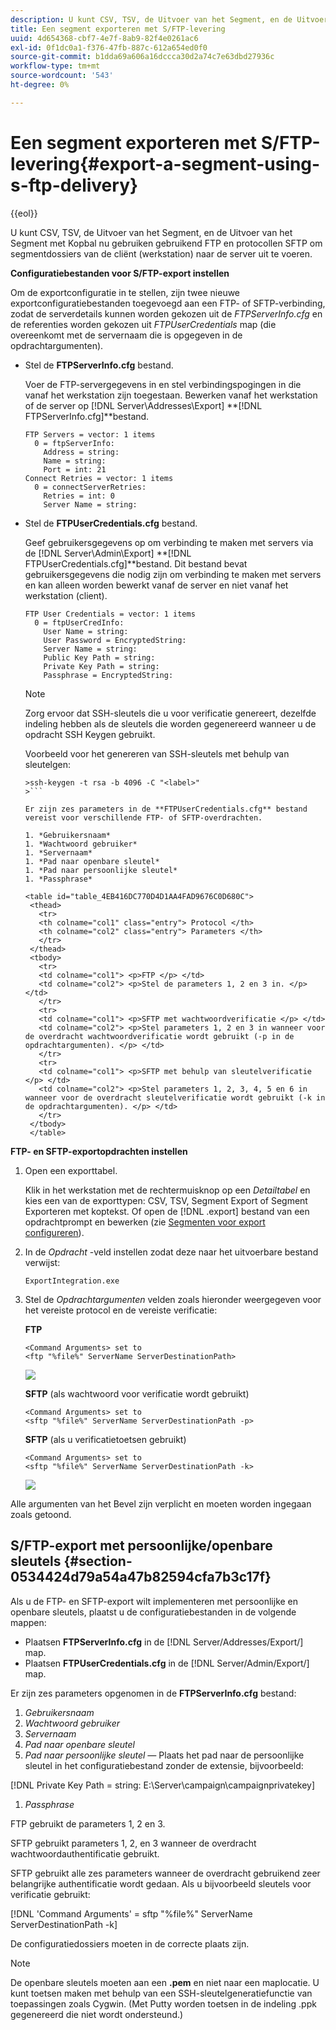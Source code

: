 ```yaml
---
description: U kunt CSV, TSV, de Uitvoer van het Segment, en de Uitvoer van het Segment met Kopbal nu gebruiken gebruikend FTP en protocollen SFTP om segmentdossiers van de cliënt (werkstation) naar de server uit te voeren.
title: Een segment exporteren met S/FTP-levering
uuid: 4d654368-cbf7-4e7f-8ab9-82f4e0261ac6
exl-id: 0f1dc0a1-f376-47fb-887c-612a654ed0f0
source-git-commit: b1dda69a606a16dccca30d2a74c7e63dbd27936c
workflow-type: tm+mt
source-wordcount: '543'
ht-degree: 0%

---
```


# Een segment exporteren met S/FTP-levering{#export-a-segment-using-s-ftp-delivery}

{{eol}}

U kunt CSV, TSV, de Uitvoer van het Segment, en de Uitvoer van het Segment met Kopbal nu gebruiken gebruikend FTP en protocollen SFTP om segmentdossiers van de cliënt (werkstation) naar de server uit te voeren.

**Configuratiebestanden voor S/FTP-export instellen**

Om de exportconfiguratie in te stellen, zijn twee nieuwe exportconfiguratiebestanden toegevoegd aan een FTP- of SFTP-verbinding, zodat de serverdetails kunnen worden gekozen uit de *FTPServerInfo.cfg* en de referenties worden gekozen uit *FTPUserCredentials* map (die overeenkomt met de servernaam die is opgegeven in de opdrachtargumenten).

* Stel de **FTPServerInfo.cfg** bestand.

   Voer de FTP-servergegevens in en stel verbindingspogingen in die vanaf het werkstation zijn toegestaan. Bewerken vanaf het werkstation of de server op  [!DNL Server\Addresses\Export\] **[!DNL FTPServerInfo.cfg]**bestand.

   ```
   FTP Servers = vector: 1 items 
     0 = ftpServerInfo:  
       Address = string:  
       Name = string:  
       Port = int: 21 
   Connect Retries = vector: 1 items 
     0 = connectServerRetries:  
       Retries = int: 0 
       Server Name = string:
   ```

* Stel de **FTPUserCredentials.cfg** bestand.

   Geef gebruikersgegevens op om verbinding te maken met servers via de  [!DNL Server\Admin\Export\] **[!DNL FTPUserCredentials.cfg]**bestand. Dit bestand bevat gebruikersgegevens die nodig zijn om verbinding te maken met servers en kan alleen worden bewerkt vanaf de server en niet vanaf het werkstation (client).

   ```
   FTP User Credentials = vector: 1 items 
     0 = ftpUserCredInfo: 
       User Name = string:  
       User Password = EncryptedString:  
       Server Name = string:  
       Public Key Path = string:  
       Private Key Path = string:  
       Passphrase = EncryptedString:
   ```

   >[!NOTE]
   >
   >Zorg ervoor dat SSH-sleutels die u voor verificatie genereert, dezelfde indeling hebben als de sleutels die worden gegenereerd wanneer u de opdracht SSH Keygen gebruikt.
   >
   >Voorbeeld voor het genereren van SSH-sleutels met behulp van sleutelgen:
   >
   >
   ```
   >ssh-keygen -t rsa -b 4096 -C "<label>"
   >```

   Er zijn zes parameters in de **FTPUserCredentials.cfg** bestand vereist voor verschillende FTP- of SFTP-overdrachten.

   1. *Gebruikersnaam*
   1. *Wachtwoord gebruiker*
   1. *Servernaam*
   1. *Pad naar openbare sleutel*
   1. *Pad naar persoonlijke sleutel*
   1. *Passphrase*

   <table id="table_4EB416DC770D4D1AA4FAD9676C0D680C"> 
    <thead> 
      <tr> 
      <th colname="col1" class="entry"> Protocol </th> 
      <th colname="col2" class="entry"> Parameters </th> 
      </tr> 
    </thead>
    <tbody> 
      <tr> 
      <td colname="col1"> <p>FTP </p> </td> 
      <td colname="col2"> <p>Stel de parameters 1, 2 en 3 in. </p> </td> 
      </tr> 
      <tr> 
      <td colname="col1"> <p>SFTP met wachtwoordverificatie </p> </td> 
      <td colname="col2"> <p>Stel parameters 1, 2 en 3 in wanneer voor de overdracht wachtwoordverificatie wordt gebruikt (-p in de opdrachtargumenten). </p> </td> 
      </tr> 
      <tr> 
      <td colname="col1"> <p>SFTP met behulp van sleutelverificatie </p> </td> 
      <td colname="col2"> <p>Stel parameters 1, 2, 3, 4, 5 en 6 in wanneer voor de overdracht sleutelverificatie wordt gebruikt (-k in de opdrachtargumenten). </p> </td> 
      </tr> 
    </tbody> 
    </table>

**FTP- en SFTP-exportopdrachten instellen**

1. Open een exporttabel.

   Klik in het werkstation met de rechtermuisknop op een *Detailtabel* en kies een van de exporttypen: CSV, TSV, Segment Export of Segment Exporteren met koptekst. Of open de [!DNL .export] bestand van een opdrachtprompt en bewerken (zie [Segmenten voor export configureren](../../../home/c-get-started/c-exp-data-seg-exp/t-config-sgts-expt.md#task-8857f221fa66463990ec9b60db6db372)).

1. In de *Opdracht* -veld instellen zodat deze naar het uitvoerbare bestand verwijst:

   ```
   ExportIntegration.exe
   ```

1. Stel de *Opdrachtargumenten* velden zoals hieronder weergegeven voor het vereiste protocol en de vereiste verificatie:

   **FTP**

   ```
   <Command Arguments> set to  
   <ftp "%file%" ServerName ServerDestinationPath>
   ```

   ![](assets/FTP_Command_arguments.png)

   **SFTP** (als wachtwoord voor verificatie wordt gebruikt)

   ```
   <Command Arguments> set to  
   <sftp "%file%" ServerName ServerDestinationPath -p>
   ```

   **SFTP** (als u verificatietoetsen gebruikt)

   ```
   <Command Arguments> set to  
   <sftp "%file%" ServerName ServerDestinationPath -k>
   ```

   ![](assets/SFTP_command_arguments.png)

Alle argumenten van het Bevel zijn verplicht en moeten worden ingegaan zoals getoond.

## S/FTP-export met persoonlijke/openbare sleutels {#section-0534424d79a54a47b82594cfa7b3c17f}

Als u de FTP- en SFTP-export wilt implementeren met persoonlijke en openbare sleutels, plaatst u de configuratiebestanden in de volgende mappen:

* Plaatsen **FTPServerInfo.cfg** in de [!DNL Server/Addresses/Export/] map.
* Plaatsen **FTPUserCredentials.cfg** in de [!DNL Server/Admin/Export/] map.

Er zijn zes parameters opgenomen in de **FTPServerInfo.cfg** bestand:

1. *Gebruikersnaam*
1. *Wachtwoord gebruiker*
1. *Servernaam*
1. *Pad naar openbare sleutel*
1. *Pad naar persoonlijke sleutel —* Plaats het pad naar de persoonlijke sleutel in het configuratiebestand zonder de extensie, bijvoorbeeld:

[!DNL Private Key Path = string: E:\\Server\\campaign\\campaignprivatekey]

1. *Passphrase*

FTP gebruikt de parameters 1, 2 en 3.

SFTP gebruikt parameters 1, 2, en 3 wanneer de overdracht wachtwoordauthentificatie gebruikt.

SFTP gebruikt alle zes parameters wanneer de overdracht gebruikend zeer belangrijke authentificatie wordt gedaan. Als u bijvoorbeeld sleutels voor verificatie gebruikt:

[!DNL 'Command Arguments' = sftp "%file%" ServerName ServerDestinationPath -k]

De configuratiedossiers moeten in de correcte plaats zijn.

>[!NOTE]
>
>De openbare sleutels moeten aan een **.pem** en niet naar een maplocatie. U kunt toetsen maken met behulp van een SSH-sleutelgeneratiefunctie van toepassingen zoals Cygwin. (Met Putty worden toetsen in de indeling .ppk gegenereerd die niet wordt ondersteund.)
